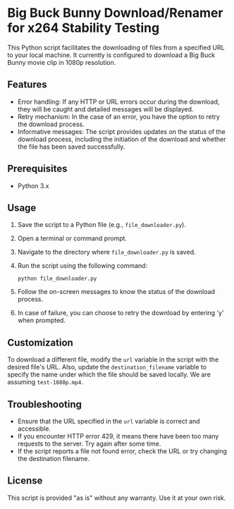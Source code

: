 # Big Buck Bunny Download/Renamer for x264 Stability Testing

This Python script facilitates the downloading of files from a specified URL to your local machine. It currently is configured to download a Big Buck Bunny movie clip in 1080p resolution.

## Features

- Error handling: If any HTTP or URL errors occur during the download, they will be caught and detailed messages will be displayed.
- Retry mechanism: In the case of an error, you have the option to retry the download process.
- Informative messages: The script provides updates on the status of the download process, including the initiation of the download and whether the file has been saved successfully.

## Prerequisites

- Python 3.x

## Usage

1. Save the script to a Python file (e.g., `file_downloader.py`).
2. Open a terminal or command prompt.
3. Navigate to the directory where `file_downloader.py` is saved.
4. Run the script using the following command:

    ```shell
    python file_downloader.py
    ```

5. Follow the on-screen messages to know the status of the download process.
6. In case of failure, you can choose to retry the download by entering 'y' when prompted.

## Customization

To download a different file, modify the `url` variable in the script with the desired file's URL. Also, update the `destination_filename` variable to specify the name under which the file should be saved locally. We are assuming `test-1080p.mp4`.
## Troubleshooting

- Ensure that the URL specified in the `url` variable is correct and accessible.
- If you encounter HTTP error 429, it means there have been too many requests to the server. Try again after some time.
- If the script reports a file not found error, check the URL or try changing the destination filename.

## License

This script is provided "as is" without any warranty. Use it at your own risk.

